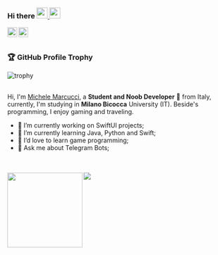 ### Hi there <img src="https://media.giphy.com/media/hvRJCLFzcasrR4ia7z/giphy.gif" width="25px"><a href="https://t.me/mike_2000"> <img src="https://github.githubassets.com/images/mona-whisper.gif" width="25px">
  <img align="left" alt="Mike's Telegram" width="22px" src="https://upload.wikimedia.org/wikipedia/commons/thumb/8/82/Telegram_logo.svg/1024px-Telegram_logo.svg.png" />
</a>

<a href="https://www.twitter.com/mikeevazowski">
  <img align="left" alt="Michele Marcucci | Twitter" width="22px" src="https://upload.wikimedia.org/wikipedia/it/0/09/Twitter_bird_logo.png" />
</a>
  
<br />
<br />

### 🏆 GitHub Profile Trophy

![trophy](https://github-profile-trophy.vercel.app/?username=mik3sw&theme=dracula&no-frame=true&no-bg=true&title=MultiLanguage,Stars,Followers,Repositories,Commits)
<br />
<br />

Hi, I'm [Michele Marcucci](https://www.twitter.com/mikeevazowski), a **Student and Noob Developer** 🚀 from Italy, currently, I'm studying in **Milano Bicocca** University (IT). Beside's programming, I enjoy gaming and traveling.

<!--
<img align="right" alt="GIF" src="https://github.com/mik3sw/mik3sw/blob/main/code.gif?raw=true" width="400" height="240" />
Here are some ideas to get you started:
-->

- 🔭 I’m currently working on SwiftUI projects;
- 🌱 I’m currently learning Java, Python and Swift;
- 👯 I’d love to learn game programming;
- 💬 Ask me about Telegram Bots;

<br />
<br />

<div>
  <img height="170" align="left" src="https://github-readme-stats.vercel.app/api?username=mik3sw&count_private=true&include_all_commits=true&theme=dracula&hide-border=true&show_icons=true" />
  <img src="https://github-readme-stats.vercel.app/api/top-langs/?username=mik3sw&layout=compact&theme=dracula" />
</div>
            
